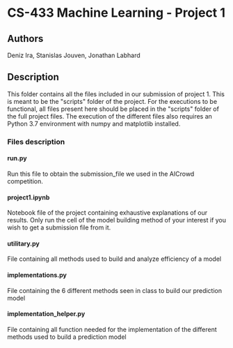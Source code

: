 # CS-433 Machine Learning - Project 1
## Authors
Deniz Ira, Stanislas Jouven, Jonathan Labhard

## Description
This folder contains all the files included in our submission of project 1. This is meant to be the "scripts" folder of the project. For the executions to be functional, all files present here should be placed in the "scripts" folder of the full project files. The execution of the different files also requires an Python 3.7 environment with numpy and matplotlib installed.
### Files description
#### run.py 
Run this file to obtain the submission_file we used in the AICrowd competition. 
#### project1.ipynb
Notebook file of the project containing exhaustive explanations of our results. Only run the cell of the model building method of your interest if you wish to get a submission file from it. 
#### utilitary.py
File containing all methods used to build and analyze efficiency of a model
#### implementations.py
File containing the 6 different methods seen in class to build our prediction model
#### implementation_helper.py
File containing all function needed for the implementation of the different methods used to build a prediction model
